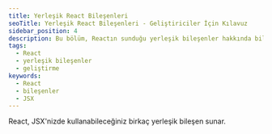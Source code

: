 ```yaml
---
title: Yerleşik React Bileşenleri
seoTitle: Yerleşik React Bileşenleri - Geliştiriciler İçin Kılavuz
sidebar_position: 4
description: Bu bölüm, Reactın sunduğu yerleşik bileşenler hakkında bilgi verir. JSX içinde bu bileşenlerin nasıl kullanılabileceğini keşfedin.
tags: 
  - React
  - yerleşik bileşenler
  - geliştirme
keywords: 
  - React
  - bileşenler
  - JSX
---
```

React, JSX'nizde kullanabileceğiniz birkaç yerleşik bileşen sunar.